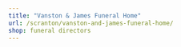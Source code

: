 ```yaml
---
title: "Vanston & James Funeral Home"
url: /scranton/vanston-and-james-funeral-home/
shop: funeral directors
---
```

